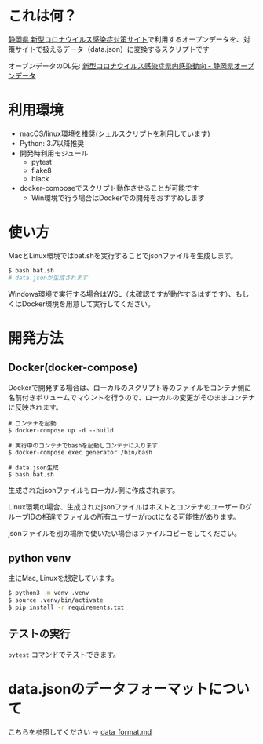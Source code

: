 # これは何？

[静岡県 新型コロナウイルス感染症対策サイト](https://stopcovid19.code4numazu.org/)で利用するオープンデータを、対策サイトで扱えるデータ（data.json）に変換するスクリプトです

オープンデータのDL先: [新型コロナウイルス感染症県内感染動向 - 静岡県オープンデータ](https://opendata.pref.shizuoka.jp/dataset/8167.html)

# 利用環境

- macOS/linux環境を推奨(シェルスクリプトを利用しています)
- Python: 3.7以降推奨
- 開発時利用モジュール
  - pytest
  - flake8
  - black
- docker-composeでスクリプト動作させることが可能です
  - Win環境で行う場合はDockerでの開発をおすすめします

# 使い方

MacとLinux環境ではbat.shを実行することでjsonファイルを生成します。

```bash
$ bash bat.sh
# data.jsonが生成されます
```

Windows環境で実行する場合はWSL（未確認ですが動作するはずです）、もしくはDocker環境を用意して実行してください。

# 開発方法

## Docker(docker-compose)

Dockerで開発する場合は、ローカルのスクリプト等のファイルをコンテナ側に名前付きボリュームでマウントを行うので、ローカルの変更がそのままコンテナに反映されます。

```
# コンテナを起動
$ docker-compose up -d --build

# 実行中のコンテナでbashを起動しコンテナに入ります
$ docker-compose exec generator /bin/bash

# data.json生成
$ bash bat.sh
```

生成されたjsonファイルもローカル側に作成されます。

Linux環境の場合、生成されたjsonファイルはホストとコンテナのユーザーIDグループIDの相違でファイルの所有ユーザーがrootになる可能性があります。

jsonファイルを別の場所で使いたい場合はファイルコピーをしてください。

## python venv

主にMac, Linuxを想定しています。

```bash
$ python3 -m venv .venv
$ source .venv/bin/activate
$ pip install -r requirements.txt
```

## テストの実行

`pytest` コマンドでテストできます。

# data.jsonのデータフォーマットについて
こちらを参照してください -> [data_format.md](data_format.md)